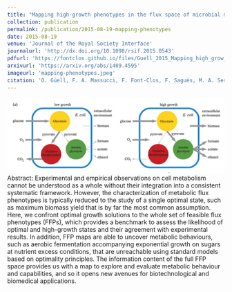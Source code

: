 ```yaml
---
title: "Mapping high-growth phenotypes in the flux space of microbial metabolism"
collection: publication
permalink: /publication/2015-08-19-mapping-phenotypes
date: 2015-08-19
venue: 'Journal of the Royal Society Interface'
journalurl: 'http://dx.doi.org/10.1098/rsif.2015.0543'
pdfurl: 'https://fontclos.github.io/files/Guell_2015_Mapping_high_grow_phenotypes.pdf'
arxivurl: 'https://arxiv.org/abs/1409.4595'
imageurl: 'mapping-phenotypes.jpeg'
citation: 'O. Güell, F. A. Massucci, F. Font-Clos, F. Sagués, M. A. Serrano, J. R. Soc. Interface 12 20150543.'
---
```

![image](/images/mapping-phenotypes.jpeg)  Abstract: Experimental and empirical observations on cell metabolism cannot be understood as a whole without their integration into a consistent systematic framework. However, the characterization of metabolic flux phenotypes is typically reduced to the study of a single optimal state, such as maximum biomass yield that is by far the most common assumption. Here, we confront optimal growth solutions to the whole set of feasible flux phenotypes (FFPs), which provides a benchmark to assess the likelihood of optimal and high-growth states and their agreement with experimental results. In addition, FFP maps are able to uncover metabolic behaviours, such as aerobic fermentation accompanying exponential growth on sugars at nutrient excess conditions, that are unreachable using standard models based on optimality principles. The information content of the full FFP space provides us with a map to explore and evaluate metabolic behaviour and capabilities, and so it opens new avenues for biotechnological and biomedical applications.
